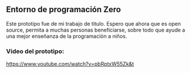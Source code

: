 
## Entorno de programación Zero

Este prototipo fue de mi trabajo de titulo. Espero que ahora que es open source, permita a muchas personas beneficiarse, sobre todo que ayude a una mejor enseñanza de la programación a niños.

### Video del prototipo:

https://www.youtube.com/watch?v=pbRptxW55Zk&t

